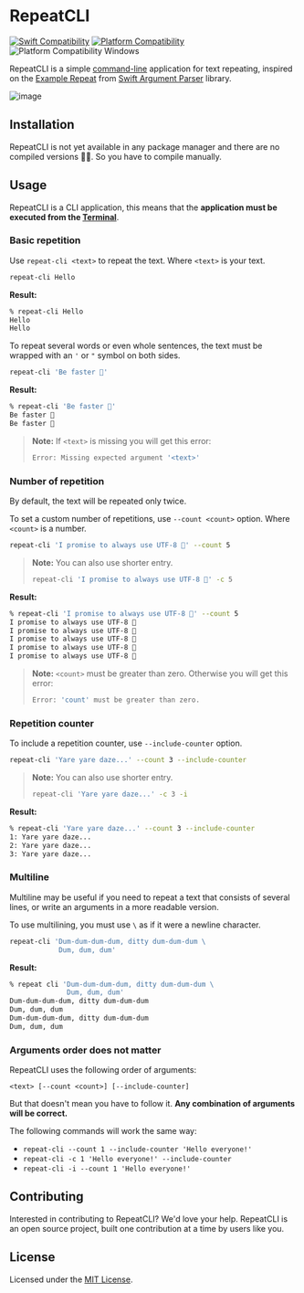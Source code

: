 # RepeatCLI

[![Swift Compatibility](https://img.shields.io/endpoint?url=https%3A%2F%2Fswiftpackageindex.com%2Fapi%2Fpackages%2Fjaroshevskii%2Frepeat-cli%2Fbadge%3Ftype%3Dswift-versions)](https://swiftpackageindex.com/jaroshevskii/repeat-cli)
[![Platform Compatibility](https://img.shields.io/endpoint?url=https%3A%2F%2Fswiftpackageindex.com%2Fapi%2Fpackages%2Fjaroshevskii%2Frepeat-cli%2Fbadge%3Ftype%3Dplatforms)](https://swiftpackageindex.com/jaroshevskii/repeat-cli)
![Platform Compatibility Windows](https://img.shields.io/badge/Platform%20Compatibility-Windows-blue)

RepeatCLI is a simple [command-line](https://en.wikipedia.org/wiki/Command-line_interface) application for text repeating, inspired on the [Example Repeat](https://github.com/apple/swift-argument-parser/blob/doc-generation/Examples/repeat/Repeat.swift) from [Swift Argument Parser](https://github.com/apple/swift-argument-parser) library.

![image](https://github.com/jaroshevskii/repify-cli/assets/72662383/1429dbe5-1b6a-453e-8ac9-5332b46d462d)

<!--
  ```zsh
  % repeat-cli 'This text will be repeated three times with a counter 🦄' \
    --count 3 \
    --include-counter
  1: This text will be repeated three times with a counter 🦄
  2: This text will be repeated three times with a counter 🦄
  3: This text will be repeated three times with a counter 🦄
  ```
-->

## Installation

RepeatCLI is not yet available in any package manager and there are no compiled versions 😮‍💨. So you have to compile manually.

## Usage

RepeatCLI is a CLI application, this means that the **application must be executed from the [Terminal](https://en.wikipedia.org/wiki/Terminal_emulator)**.

### Basic repetition

Use `repeat-cli <text>` to repeat the text. Where `<text>` is your text.

```zsh
repeat-cli Hello
```

**Result:**

```zsh
% repeat-cli Hello
Hello
Hello
```

To repeat several words or even whole sentences, the text must be wrapped with an `'` or `"` symbol on both sides.

```zsh
repeat-cli 'Be faster 🐢'
```

**Result:**

```zsh
% repeat-cli 'Be faster 🐢'
Be faster 🐢
Be faster 🐢
```

> **Note:** If `<text>` is missing you will get this error:
>
> ```zsh
> Error: Missing expected argument '<text>'
> ```

### Number of repetition

By default, the text will be repeated only twice.

To set a custom number of repetitions, use `--count <count>` option. Where `<count>` is a number.

```zsh
repeat-cli 'I promise to always use UTF-8 🐶' --count 5
```

> **Note:** You can also use shorter entry.
> 
> ```zsh
> repeat-cli 'I promise to always use UTF-8 🐶' -c 5
> ```

**Result:**

```zsh
% repeat-cli 'I promise to always use UTF-8 🐶' --count 5
I promise to always use UTF-8 🐶
I promise to always use UTF-8 🐶
I promise to always use UTF-8 🐶
I promise to always use UTF-8 🐶
I promise to always use UTF-8 🐶
```

> **Note:** `<count>` must be greater than zero. Otherwise you will get this error:
>
> ```zsh
> Error: 'count' must be greater than zero.
> ```

### Repetition counter

To include a repetition counter, use `--include-counter` option.

```zsh
repeat-cli 'Yare yare daze...' --count 3 --include-counter
```
> **Note:** You can also use shorter entry.
> 
> ```zsh
> repeat-cli 'Yare yare daze...' -c 3 -i
> ```

**Result:**

```zsh
% repeat-cli 'Yare yare daze...' --count 3 --include-counter
1: Yare yare daze...
2: Yare yare daze...
3: Yare yare daze...
```

### Multiline

Multiline may be useful if you need to repeat a text that consists of several lines, or write an arguments in a more readable version.

To use multilining, you must use `\` as if it were a newline character.

```zsh
repeat-cli 'Dum-dum-dum-dum, ditty dum-dum-dum \
            Dum, dum, dum'
```

**Result:**

```zsh
% repeat cli 'Dum-dum-dum-dum, ditty dum-dum-dum \
              Dum, dum, dum'
Dum-dum-dum-dum, ditty dum-dum-dum
Dum, dum, dum
Dum-dum-dum-dum, ditty dum-dum-dum
Dum, dum, dum
```

### Arguments order does not matter

RepeatCLI uses the following order of arguments:

```
<text> [--count <count>] [--include-counter]
```

But that doesn't mean you have to follow it. **Any combination of arguments will be correct.**

The following commands will work the same way:

- `repeat-cli --count 1 --include-counter 'Hello everyone!'`
- `repeat-cli -с 1 'Hello everyone!' --include-counter `
- `repeat-cli -i --count 1 'Hello everyone!'`

## Contributing

Interested in contributing to RepeatCLI? We'd love your help. RepeatCLI is an open source project, built one contribution at a time by users like you.

## License

Licensed under the [MIT License](LICENSE).
